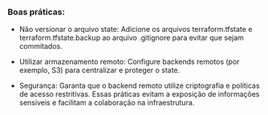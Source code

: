 ### Boas práticas:

- Não versionar o arquivo state: Adicione os arquivos terraform.tfstate e terraform.tfstate.backup ao arquivo .gitignore para evitar que sejam commitados.

- Utilizar armazenamento remoto: Configure backends remotos (por exemplo, S3) para centralizar e proteger o state.

- Segurança: Garanta que o backend remoto utilize criptografia e políticas de acesso restritivas.
Essas práticas evitam a exposição de informações sensíveis e facilitam a colaboração na infraestrutura.